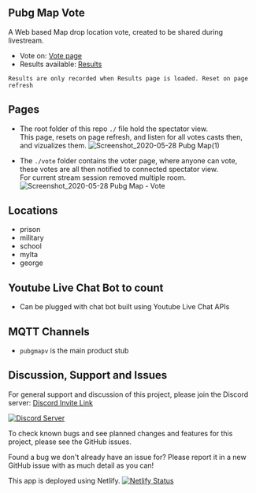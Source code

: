 ## Pubg Map Vote
A Web based Map drop location vote, created to be shared during livestream.

* Vote on: [Vote page](https://mapvote.akriya.co.in/vote)
* Results available: [Results](https://mapvote.akriya.co.in/)

```
Results are only recorded when Results page is loaded. Reset on page refresh
```


## Pages
* The root folder of this repo `./` file hold the spectator view.   
This page, resets on page refresh, and listen for all votes casts then, and vizualizes them.
![Screenshot_2020-05-28 Pubg Map(1)](https://user-images.githubusercontent.com/7826138/83090013-4aa3e080-a0b5-11ea-92bb-c27d429cd6c7.png)

* The `./vote` folder contains the voter page, where anyone can vote, these votes are all then notified to connected spectator view.   
For current stream session removed multiple room.
![Screenshot_2020-05-28 Pubg Map - Vote](https://user-images.githubusercontent.com/7826138/83089526-1e3b9480-a0b4-11ea-9fbd-37d6239aa562.png)

## Locations
* prison
* military
* school
* mylta
* george

## Youtube Live Chat Bot to count
* Can be plugged with chat bot built using Youtube Live Chat APIs

## MQTT Channels
* `pubgmapv` is the main product stub


## Discussion, Support and Issues
For general support and discussion of this project, please join the Discord server: [Discord Invite Link](https://discord.gg/B2cERQ5)

[![Discord Server](https://discordapp.com/api/guilds/552881714196774953/widget.png?style=banner2)](https://discord.gg/B2cERQ5)

To check known bugs and see planned changes and features for this project, please see the GitHub issues.

Found a bug we don't already have an issue for? Please report it in a new GitHub issue with as much detail as you can!


This app is deployed using Netlify.  [![Netlify Status](https://api.netlify.com/api/v1/badges/4459836b-fa4b-4e78-929d-7700e034e65a/deploy-status)](https://app.netlify.com/sites/mapvote/deploys)
